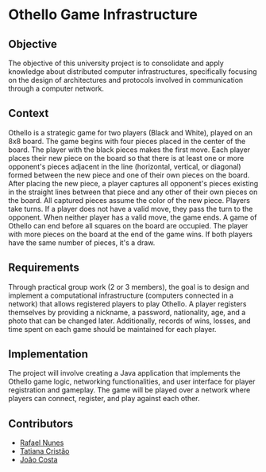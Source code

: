 # Othello Game Infrastructure

## Objective
The objective of this university project is to consolidate and apply knowledge about distributed computer infrastructures, specifically focusing on the design of architectures and protocols involved in communication through a computer network.

## Context
Othello is a strategic game for two players (Black and White), played on an 8x8 board. The game begins with four pieces placed in the center of the board. The player with the black pieces makes the first move. Each player places their new piece on the board so that there is at least one or more opponent's pieces adjacent in the line (horizontal, vertical, or diagonal) formed between the new piece and one of their own pieces on the board. After placing the new piece, a player captures all opponent's pieces existing in the straight lines between that piece and any other of their own pieces on the board. All captured pieces assume the color of the new piece.
Players take turns. If a player does not have a valid move, they pass the turn to the opponent. When neither player has a valid move, the game ends. A game of Othello can end before all squares on the board are occupied. The player with more pieces on the board at the end of the game wins. If both players have the same number of pieces, it's a draw.

## Requirements
Through practical group work (2 or 3 members), the goal is to design and implement a computational infrastructure (computers connected in a network) that allows registered players to play Othello.
A player registers themselves by providing a nickname, a password, nationality, age, and a photo that can be changed later. Additionally, records of wins, losses, and time spent on each game should be maintained for each player.

## Implementation
The project will involve creating a Java application that implements the Othello game logic, networking functionalities, and user interface for player registration and gameplay. The game will be played over a network where players can connect, register, and play against each other.

## Contributors
- [Rafael Nunes](https://github.com/Rafael-LN)
- [Tatiana Cristão](https://github.com/TatianaCristao)
- [João Costa](https://github.com/joao1904)
